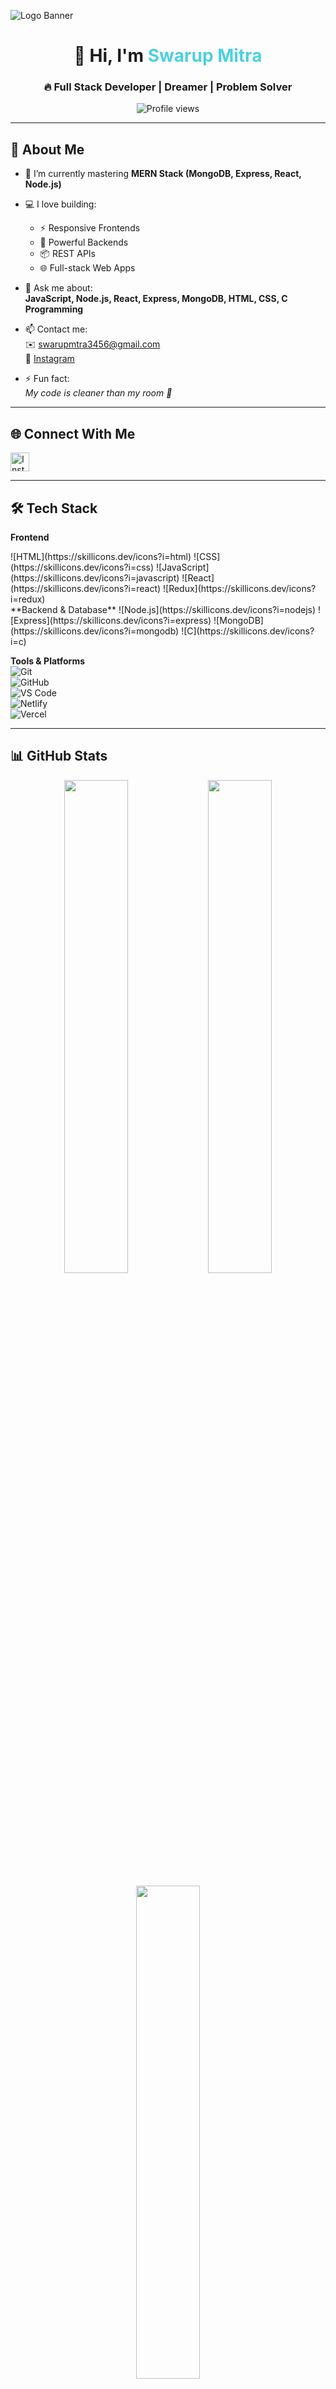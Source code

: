 ![Logo Banner](https://github.com/swarupcoding56/swarupcoding56/assets/150075661/11652be4-5ec0-4f26-a53c-e250af07acd0)

<h1 align="center">
  👋 Hi, I'm <span style="color:#4DD0E1;">Swarup Mitra</span>
</h1>
<h3 align="center">
  🔥 Full Stack Developer | Dreamer | Problem Solver
</h3>

<p align="center">
  <img src="https://komarev.com/ghpvc/?username=swarupcoding56&label=Profile+Views&color=4dd0e1&style=flat" alt="Profile views">
</p>

---

## 🚀 About Me

- 🧠 I’m currently mastering **MERN Stack (MongoDB, Express, React, Node.js)**  
- 💻 I love building:
  - ⚡ Responsive Frontends
  - 🧠 Powerful Backends
  - 📦 REST APIs
  - 🌐 Full-stack Web Apps

- 💬 Ask me about:  
  **JavaScript, Node.js, React, Express, MongoDB, HTML, CSS, C Programming**

- 📫 Contact me:  
  ✉️ [swarupmtra3456@gmail.com](mailto:swarupmtra3456@gmail.com)  
  📸 [Instagram](https://instagram.com/swarup3421)

- ⚡ Fun fact:  
  *My code is cleaner than my room 🧹*

---

## 🌐 Connect With Me

<p align="left">
  <a href="https://instagram.com/swarup3421" target="_blank">
    <img src="https://skillicons.dev/icons?i=instagram" height="30" alt="Instagram" />
  </a>
</p>

---

## 🛠️ Tech Stack

**Frontend**  
<div style="display:flex flex-direction:row">
![HTML](https://skillicons.dev/icons?i=html)  
![CSS](https://skillicons.dev/icons?i=css)  
![JavaScript](https://skillicons.dev/icons?i=javascript)  
![React](https://skillicons.dev/icons?i=react)  
![Redux](https://skillicons.dev/icons?i=redux)
</div>
**Backend & Database**  
![Node.js](https://skillicons.dev/icons?i=nodejs)  
![Express](https://skillicons.dev/icons?i=express)  
![MongoDB](https://skillicons.dev/icons?i=mongodb)  
![C](https://skillicons.dev/icons?i=c)

**Tools & Platforms**  
![Git](https://skillicons.dev/icons?i=git)  
![GitHub](https://skillicons.dev/icons?i=github)  
![VS Code](https://skillicons.dev/icons?i=vscode)  
![Netlify](https://skillicons.dev/icons?i=netlify)  
![Vercel](https://skillicons.dev/icons?i=vercel)

---

## 📊 GitHub Stats

<p align="center">
  <img src="https://github-readme-stats.vercel.app/api?username=swarupcoding56&show_icons=true&theme=tokyonight" width="45%"/>
  <img src="https://github-readme-streak-stats.herokuapp.com/?user=swarupcoding56&theme=tokyonight" width="45%"/>
</p>

<p align="center">
  <img src="https://github-readme-stats.vercel.app/api/top-langs/?username=swarupcoding56&layout=compact&theme=tokyonight" width="45%"/>
</p>
## 🧠 Currently Working On

- 🔁 E-commerce platform using MERN Stack  
- 🌍 Full-stack blog with markdown support  
- 🎨 Design system with reusable components

---

## ✨ Let's Collaborate!

Want to work on a project or just talk tech?  
Drop me a message ➡️ [swarupmtra3456@gmail.com](mailto:swarupmtra3456@gmail.com)

<p align="center">
  <img src="https://media0.giphy.com/media/qgQUggAC3Pfv687qPC/giphy.gif" width="200px" alt="coding"/>
</p>
